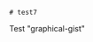                                                                                                                                                                                                                                                                                                                                                                                                                        # test7
Test "graphical-gist"